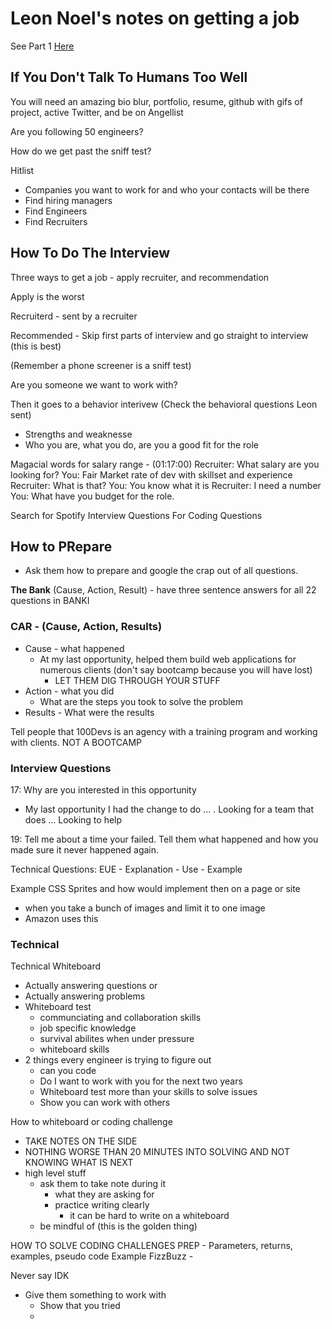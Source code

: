 # Leon Noel's notes on getting a job

See Part 1 [Here](../20220510041511/README.md)

## If You Don't Talk To Humans Too Well

You will need an amazing bio blur, portfolio, resume, github with gifs of project, active Twitter, and be on Angellist

Are you following 50 engineers?

How do we get past the sniff test?

Hitlist

- Companies you want to work for and who your contacts will be there
- Find hiring managers
- Find Engineers
- Find Recruiters

## How To Do The Interview

Three ways to get a job - apply recruiter, and recommendation

Apply is the worst

Recruiterd - sent by a recruiter

Recommended - Skip first parts of interview and go straight to interview (this is best)

(Remember a phone screener is a sniff test)

Are you someone we want to work with?

Then it goes to a behavior interivew
(Check the behavioral questions Leon sent)

- Strengths and weaknesse
- Who you are, what you do, are you a good fit for the role

Magacial words for salary range - (01:17:00)
Recruiter: What salary are you looking for?
You: Fair Market rate of dev with skillset and experience
Recruiter: What is that?
You: You know what it is
Recruiter: I need a number
You: What have you budget for the role.

Search for Spotify Interview Questions For Coding Questions

## How to PRepare

- Ask them how to prepare and google the crap out of all questions.

**The Bank** (Cause, Action, Result) - have three sentence answers for all 22 questions in BANKI

### CAR - (Cause, Action, Results)

- Cause - what happened
  - At my last opportunity, helped them build web applications for numerous clients (don't say bootcamp because you will have lost)
    - LET THEM DIG THROUGH YOUR STUFF
- Action - what you did
  - What are the steps you took to solve the problem
- Results - What were the results

Tell people that 100Devs is an agency with a training program and working with clients. NOT A BOOTCAMP

### Interview Questions

17: Why are you interested in this opportunity

- My last opportunity I had the change to do ... . Looking for a team that does ... Looking to help

19: Tell me about a time your failed.
Tell them what happened and how you made sure it never happened again.

Technical Questions:
EUE - Explanation - Use - Example

Example
CSS Sprites and how would implement then on a page or site

- when you take a bunch of images and limit it to one image
- Amazon uses this

### Technical

Technical Whiteboard

- Actually answering questions
  or
- Actually answering problems
- Whiteboard test
  - communciating and collaboration skills
  - job specific knowledge
  - survival abilites when under pressure
  - whiteboard skills
- 2 things every engineer is trying to figure out
  - can you code
  - Do I want to work with you for the next two years
  - Whiteboard test more than your skills to solve issues
  - Show you can work with others

How to whiteboard or coding challenge

- TAKE NOTES ON THE SIDE
- NOTHING WORSE THAN 20 MINUTES INTO SOLVING AND NOT KNOWING WHAT IS NEXT
- high level stuff
  - ask them to take note during it
    - what they are asking for
    - practice writing clearly
      - it can be hard to write on a whiteboard
  - be mindful of (this is the golden thing)

HOW TO SOLVE CODING CHALLENGES
PREP - Parameters, returns, examples, pseudo code
Example FizzBuzz -

Never say IDK

- Give them something to work with
  - Show that you tried
  -
